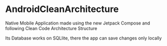 # AndroidCleanArchitecture
Native Mobile Application made using the new Jetpack Compose and following Clean Code Architecture Structure

Its Database works on SQLlite, there the app can save changes only locally
